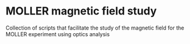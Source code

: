 # MOLLER magnetic field study
Collection of scripts that facilitate the study of the magnetic field for the MOLLER experiment using optics analysis
